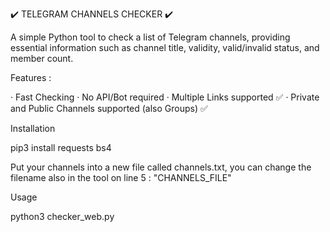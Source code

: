 ✔️ TELEGRAM CHANNELS CHECKER ✔️

A simple Python tool to check a list of Telegram channels, providing essential information such as channel title, validity, valid/invalid status, and member count.

Features :

· Fast Checking
· No API/Bot required 
· Multiple Links supported ✅
· Private and Public Channels supported (also Groups) ✅

Installation

pip3 install requests bs4

Put your channels into a new file called channels.txt, you can change the filename also in the tool on line 5 : "CHANNELS_FILE"

Usage

python3 checker_web.py
